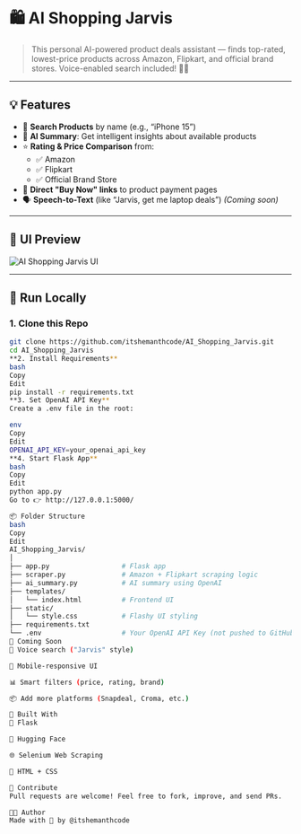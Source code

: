# 🛍️ AI Shopping Jarvis

> This personal AI-powered product deals assistant — finds top-rated, lowest-price products across Amazon, Flipkart, and official brand stores. Voice-enabled search included! 🎤✨

---

## 💡 Features

- 🔎 **Search Products** by name (e.g., “iPhone 15”)
- 🤖 **AI Summary**: Get intelligent insights about available products
- ⭐ **Rating & Price Comparison** from:
  - ✅ Amazon
  - ✅ Flipkart
  - ✅ Official Brand Store
- 🛒 **Direct "Buy Now" links** to product payment pages
- 🗣️ **Speech-to-Text** (like “Jarvis, get me laptop deals”) *(Coming soon)*

---

## 📸 UI Preview

![AI Shopping Jarvis UI](screenshot.png)

---

## 🚀 Run Locally

### 1. Clone this Repo

```bash
git clone https://github.com/itshemanthcode/AI_Shopping_Jarvis.git
cd AI_Shopping_Jarvis
**2. Install Requirements**
bash
Copy
Edit
pip install -r requirements.txt
**3. Set OpenAI API Key**
Create a .env file in the root:

env
Copy
Edit
OPENAI_API_KEY=your_openai_api_key
**4. Start Flask App**
bash
Copy
Edit
python app.py
Go to 👉 http://127.0.0.1:5000/

📦 Folder Structure
bash
Copy
Edit
AI_Shopping_Jarvis/
│
├── app.py                  # Flask app
├── scraper.py              # Amazon + Flipkart scraping logic
├── ai_summary.py           # AI summary using OpenAI
├── templates/
│   └── index.html          # Frontend UI
├── static/
│   └── style.css           # Flashy UI styling
├── requirements.txt
└── .env                    # Your OpenAI API Key (not pushed to GitHub)
🔮 Coming Soon
🎤 Voice search ("Jarvis" style)

📱 Mobile-responsive UI

📊 Smart filters (price, rating, brand)

📦 Add more platforms (Snapdeal, Croma, etc.)

🧠 Built With
💬 Flask

🧠 Hugging Face

🌐 Selenium Web Scraping

🎨 HTML + CSS

🙌 Contribute
Pull requests are welcome! Feel free to fork, improve, and send PRs.

🧑‍💻 Author
Made with 💙 by @itshemanthcode
